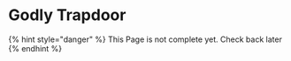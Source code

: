 # Godly Trapdoor

{% hint style="danger" %}
This Page is not complete yet. Check back later
{% endhint %}


